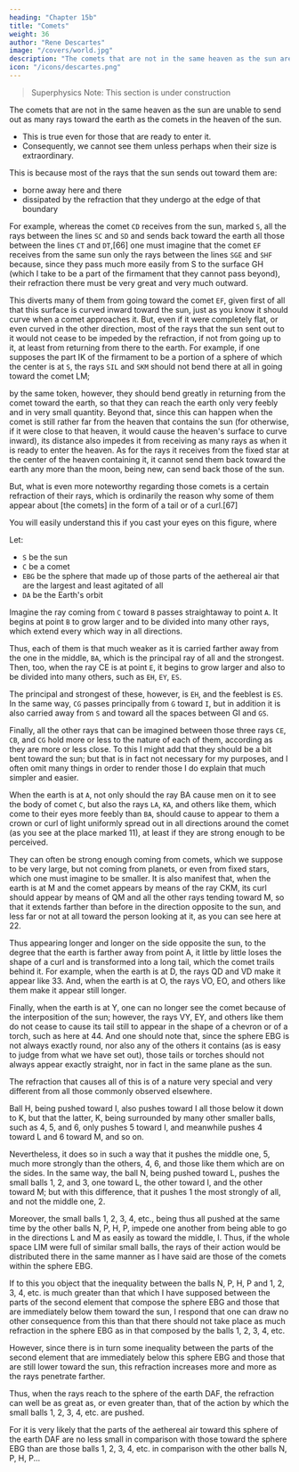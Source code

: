 ```yaml
---
heading: "Chapter 15b"
title: "Comets"
weight: 36
author: "Rene Descartes"
image: "/covers/world.jpg"
description: "The comets that are not in the same heaven as the sun are unable to send out as many rays toward the earth as the comets in the heaven of the sun"
icon: "/icons/descartes.png"
---
```


> Superphysics Note: This section is under construction



The comets that are not in the same heaven as the sun are unable to send out as many rays toward the earth as the comets in the heaven of the sun. 
- This is true even for those that are ready to enter it.
- Consequently, we cannot see them unless perhaps when their size is extraordinary. 

This is because most of the rays that the sun sends out toward them are:
- borne away here and there
- dissipated by the refraction that they undergo at the edge of that boundary

<!-- in the part of the firmament through which they pass.  -->

For example, whereas the comet `CD` receives from the sun, marked `S`, all the rays between the lines `SC` and `SD` and sends back toward the earth all those between the lines `CT` and `DT`,[66] one must imagine that the comet `EF` receives from the same sun only the rays between the lines `SGE` and `SHF` because, since they pass much more easily from S to the surface GH (which I take to be a part of the firmament that they cannot pass beyond), their refraction there must be very great and very much outward. 

This diverts many of them from going toward the comet `EF`, given first of all that this surface is curved inward toward the sun, just as you know it should curve when a comet approaches it. But, even if it were completely flat, or even curved in the other direction, most of the rays that the sun sent out to it would not cease to be impeded by the refraction, if not from going up to it, at least from returning from there to the earth. For example, if one supposes the part IK of the firmament to be a portion of a sphere of which the center is at `S`, the rays `SIL` and `SKM` should not bend there at all in going toward the comet LM; 

by the same token, however, they should bend greatly in returning from the comet toward the earth, so that they can reach the earth only very feebly and in very small quantity. Beyond that, since this can happen when the comet is still rather far from the heaven that contains the sun (for otherwise, if it were close to that heaven, it would cause the heaven's surface to curve inward), its distance also impedes it from receiving as many rays as when it is ready to enter the heaven. As for the rays it receives from the fixed star at the center of the heaven containing it, it cannot send them back toward the earth any more than the moon, being new, can send back those of the sun.

But, what is even more noteworthy regarding those comets is a certain refraction of their rays, which is ordinarily the reason why some of them appear about [the comets] in the form of a tail or of a curl.[67] 

You will easily understand this if you cast your eyes on this figure, where 

Let:
- `S` be the sun
- `C` be a comet
- `EBG` be the sphere that made up of those parts of the aethereal air that are the largest and least agitated of all
- `DA` be the Earth's orbit

Imagine the ray coming from `C` toward `B` passes straightaway to point `A`. It begins at point `B` to grow larger and to be divided into many other rays, which extend every which way in all directions. 

Thus, each of them is that much weaker as it is carried farther away from the one in the middle, `BA`, which is the principal ray of all and the strongest. Then, too, when the ray CE is at point `E`, it begins to grow larger and also to be divided into many others, such as `EH`, `EY`, `ES`. 

The principal and strongest of these, however, is `EH`, and the feeblest is `ES`. In the same way, `CG` passes principally from `G` toward `I`, but in addition it is also carried away from `S` and toward all the spaces between GI and `GS`. 

Finally, all the other rays that can be imagined between those three rays `CE`, `CB`, and `CG` hold more or less to the nature of each of them, according as they are more or less close. To this I might add that they should be a bit bent toward the sun; but that is in fact not necessary for my purposes, and I often omit many things in order to render those I do explain that much simpler and easier.	

<!-- Now, this refraction having been supposed, it is manifest that,  -->

When the earth is at `A`, not only should the ray BA cause men on it to see the body of comet `C`, but also the rays `LA`, `KA`, and others like them, which come to their eyes more feebly than `BA`, should cause to appear to them a crown or curl of light uniformly spread out in all directions around the comet (as you see at the place marked 11), at least if they are strong enough to be perceived. 

They can often be strong enough coming from comets, which we suppose to be very large, but not coming from planets, or even from fixed stars, which one must imagine to be smaller. It is also manifest that, when the earth is at M and the comet appears by means of the ray CKM, its curl should appear by means of QM and all the other rays tending toward M, so that it extends farther than before in the direction opposite to the sun, and less far or not at all toward the person looking at it, as you can see here at 22.

Thus appearing longer and longer on the side opposite the sun, to the degree that the earth is farther away from point A, it little by little loses the shape of a curl and is transformed into a long tail, which the comet trails behind it. For example, when the earth is at D, the rays QD and VD make it appear like 33. And, when the earth is at O, the rays VO, EO, and others like them make it appear still longer. 

Finally, when the earth is at Y, one can no longer see the comet because of the interposition of the sun; however, the rays VY, EY, and others like them do not cease to cause its tail still to appear in the shape of a chevron or of a torch, such as here at 44. And one should note that, since the sphere EBG is not always exactly round, nor also any of the others it contains (as is easy to judge from what we have set out), those tails or torches should not always appear exactly straight, nor in fact in the same plane as the sun.

The refraction that causes all of this is of a nature very special and very different from all those commonly observed elsewhere. 

<!-- But you will not fail to see clearly that it should take place in the manner I have just described to you if you consider that the  -->

Ball H, being pushed toward I, also pushes toward I all those below it down to K, but that the latter, K, being surrounded by many other smaller balls, such as 4, 5, and 6, only pushes 5 toward I, and meanwhile pushes 4 toward L and 6 toward M, and so on. 

Nevertheless, it does so in such a way that it pushes the middle one, 5, much more strongly than the others, 4, 6, and those like them which are on the sides. In the same way, the ball N, being pushed toward L, pushes the small balls 1, 2, and 3, one toward L, the other toward I, and the other toward M; but with this difference, that it pushes 1 the most strongly of all, and not the middle one, 2. 

Moreover, the small balls 1, 2, 3, 4, etc., being thus all pushed at the same time by the other balls N, P, H, P, impede one another from being able to go in the directions L and M as easily as toward the middle, I. Thus, if the whole space LIM were full of similar small balls, the rays of their action would be distributed there in the same manner as I have said are those of the comets within the sphere EBG.

If to this you object that the inequality between the balls N, P, H, P and 1, 2, 3, 4, etc. is much greater than that which I have supposed between the parts of the second element that compose the sphere EBG and those that are immediately below them toward the sun, I respond that one can draw no other consequence from this than that there should not take place as much refraction in the sphere EBG as in that composed by the balls 1, 2, 3, 4, etc. 

However, since there is in turn some inequality between the parts of the second element that are immediately below this sphere EBG and those that are still lower toward the sun, this refraction increases more and more as the rays penetrate farther. 

Thus, when the rays reach to the sphere of the earth DAF, the refraction can well be as great as, or even greater than, that of the action by which the small balls 1, 2, 3, 4, etc. are pushed. 

For it is very likely that the parts of the aethereal air toward this sphere of the earth DAF are no less small in comparison with those toward the sphere EBG than are those balls 1, 2, 3, 4, etc. in comparison with the other balls N, P, H, P...

